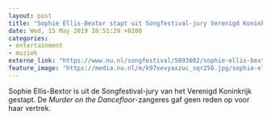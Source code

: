 ```yaml
---
layout: post
title: "Sophie Ellis-Bextor stapt uit Songfestival-jury Verenigd Koninkrijk"
date: Wed, 15 May 2019 18:51:29 +0200
categories: 
- entertainment 
- muziek 
externe_link: "https://www.nu.nl/songfestival/5893602/sophie-ellis-bextor-stapt-uit-songfestival-jury-verenigd-koninkrijk.html"
feature_image: "https://media.nu.nl/m/k97xevyaxzuc_sqr256.jpg/sophie-ellis-bextor-stapt-uit-songfestival-jury-verenigd-koninkrijk.jpg"
---
```


Sophie Ellis-Bextor is uit de Songfestival-jury van het Verenigd Koninkrijk gestapt. De <em>Murder on the Dancefloor</em>-zangeres gaf geen reden op voor haar vertrek.
